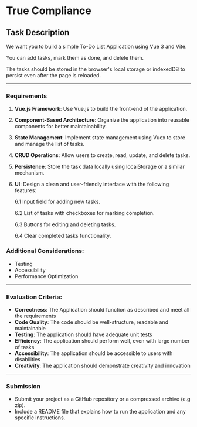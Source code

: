 # True Compliance

## Task Description
We want you to build a simple To-Do List Application using Vue 3 and Vite. 

You can add tasks, mark them as done, and delete them. 

The tasks should be stored in the browser's local storage or indexedDB to persist even after the page is reloaded.

---
### Requirements
1. **Vue.js Framework**: Use Vue.js to build the front-end of the application.

2. **Component-Based Architecture**: Organize the application into reusable components for better maintainability.

3. **State Management**: Implement state management using Vuex to store and manage the list of tasks.

4. **CRUD Operations**: Allow users to create, read, update, and delete tasks.
   
5. **Persistence**: Store the task data locally using localStorage or a similar mechanism.

6. **UI**: Design a clean and user-friendly interface with the following features:

    6.1 Input field for adding new tasks.

    6.2 List of tasks with checkboxes for marking completion.

    6.3 Buttons for editing and deleting tasks.

    6.4 Clear completed tasks functionality.

### Additional Considerations:
- Testing
- Accessibility
- Performance Optimization
---
### Evaluation Criteria:
- **Correctness**: The Application should function as described and meet all the requirements
- **Code Quality**: The code should be well-structure, readable and maintainable
- **Testing**: The application should have adequate unit tests
- **Efficiency**: The application should perform well, even with large number of tasks
- **Accessibility**: The application should be accessible to users with disabilities
- **Creativity**: The application should demonstrate creativity and innovation

---
### Submission 

- Submit your project as a GitHub repository or a compressed archive (e.g zip).
- Include a README file that explains how to run the application and any specific instructions.